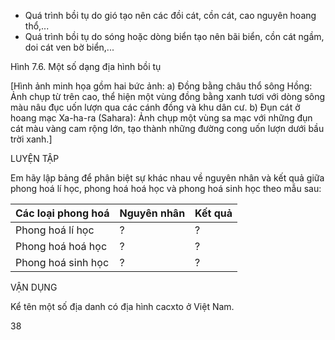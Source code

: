 + Quá trình bồi tụ do gió tạo nên các đồi cát, cồn cát, cao nguyên hoang thổ,...
+ Quá trình bồi tụ do sóng hoặc dòng biển tạo nên bãi biển, cồn cát ngầm, doi cát ven bờ biển,...

Hình 7.6. Một số dạng địa hình bồi tụ

[Hình ảnh minh họa gồm hai bức ảnh:
a) Đồng bằng châu thổ sông Hồng: Ảnh chụp từ trên cao, thể hiện một vùng đồng bằng xanh tươi với dòng sông màu nâu đục uốn lượn qua các cánh đồng và khu dân cư.
b) Đụn cát ở hoang mạc Xa-ha-ra (Sahara): Ảnh chụp một vùng sa mạc với những đụn cát màu vàng cam rộng lớn, tạo thành những đường cong uốn lượn dưới bầu trời xanh.]

LUYỆN TẬP

Em hãy lập bảng để phân biệt sự khác nhau về nguyên nhân và kết quả giữa phong hoá lí học, phong hoá hoá học và phong hoá sinh học theo mẫu sau:

Các loại phong hoá | Nguyên nhân | Kết quả
--- | --- | ---
Phong hoá lí học | ? | ?
Phong hoá hoá học | ? | ?
Phong hoá sinh học | ? | ?

VẬN DỤNG

Kể tên một số địa danh có địa hình cacxto ở Việt Nam.

38